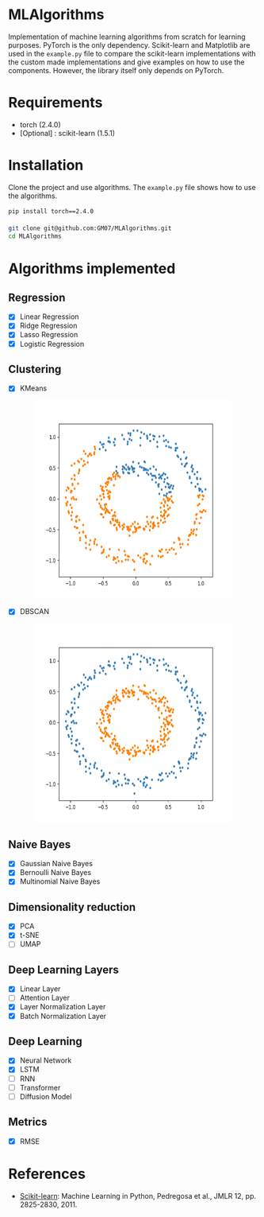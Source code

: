 # MLAlgorithms
Implementation of machine learning algorithms from scratch for learning purposes. PyTorch is the only dependency. Scikit-learn and Matplotlib are used in the `example.py` file to compare the scikit-learn implementations with the custom made implementations and give examples on how to use the components. However, the library itself only depends on PyTorch.

# Requirements
- torch (2.4.0)
- [Optional] : scikit-learn (1.5.1)

# Installation
Clone the project and use algorithms. The `example.py` file shows how to use the algorithms.

```bash
pip install torch==2.4.0

git clone git@github.com:GM07/MLAlgorithms.git
cd MLAlgorithms
```

# Algorithms implemented 

## Regression
- [X] Linear Regression
- [X] Ridge Regression
- [X] Lasso Regression
- [X] Logistic Regression

## Clustering
- [X] KMeans

<p align="center">
<img src="images/kmeans.png" alt="K-means Clustering" width="400" height="400">
</p>

- [X] DBSCAN

<p align="center">
<img src="images/dbscan.png" alt="DBSCAN Clustering" width="400" height="400">
</p>

## Naive Bayes
- [X] Gaussian Naive Bayes
- [X] Bernoulli Naive Bayes
- [X] Multinomial Naive Bayes

## Dimensionality reduction
- [X] PCA
- [X] t-SNE
- [ ] UMAP

## Deep Learning Layers
- [X] Linear Layer
- [ ] Attention Layer
- [X] Layer Normalization Layer
- [X] Batch Normalization Layer

## Deep Learning
- [X] Neural Network
- [X] LSTM
- [ ] RNN
- [ ] Transformer
- [ ] Diffusion Model

## Metrics
- [X] RMSE

# References
- [Scikit-learn](https://scikit-learn.org/stable): Machine Learning in Python, Pedregosa et al., JMLR 12, pp. 2825-2830, 2011.
